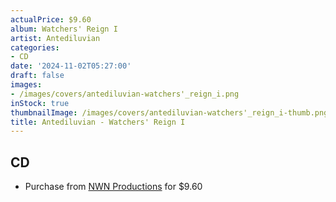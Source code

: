 ```yaml
---
actualPrice: $9.60
album: Watchers' Reign I
artist: Antediluvian
categories:
- CD
date: '2024-11-02T05:27:00'
draft: false
images:
- /images/covers/antediluvian-watchers'_reign_i.png
inStock: true
thumbnailImage: /images/covers/antediluvian-watchers'_reign_i-thumb.png
title: Antediluvian - Watchers' Reign I
---
```


## CD
* Purchase from [NWN Productions](http://shop.nwnprod.com/index.php?route=product/product&path=93&product_id=41597&sort=pd.name&order=ASC) for $9.60
